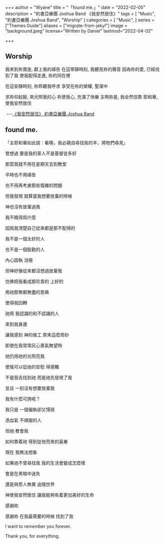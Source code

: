 +++
author = "Wyane"
title = "「found me.」"
date = "2022-02-05"
description = "約書亞樂團 Joshua Band 《我安然居住》"
tags = [
    "Music",
    "約書亞樂團 Joshua Band",
    "Worship"
]
categories = [
    "Music",
]
series = ["Themes Guide"]
aliases = ["migrate-from-jekyl"]
image = "background.jpeg"
license="Written by Daniel"
lastmod="2022-04-02"

+++

## Worship

我來到祢寶座, 獻上我的禱告
在這寧靜時刻, 我聽見祢的聲音
因為祢的愛, 已經找到了我
使我配得走進, 祢的同在裡

在這安靜時刻, 祢聆聽我呼求
享受在祢的榮耀, 聖潔中

求祢仰起臉, 來光照我的心
祢使我心, 充滿了快樂
主啊祢是, 我全然信靠
耶和華, 使我安然居住             

​                                                  ---[《我安然居住》 約書亞樂團 Joshua Band
 ](https://www.youtube.com/watch?v=kNOuWvdPgiA&ab_channel=%E7%B4%84%E6%9B%B8%E4%BA%9E%E6%A8%82%E5%9C%98JoshuaBand)

## found me.

「主耶和華如此說：看哪，我必親自尋找我的羊，將牠們尋見」

曾想過 要是我的家人不是基督徒多好

那麼我就不用在星期天去到教堂

平時也不用禱告 

也不用再考慮那些復雜的問題

但我發現 就算當我想要放棄的時候 

神也沒有放棄過我

我不曉得爲什麼 

因爲我清楚自己從來都是那不配得的

我不是一個太好的人

也不是一個殷勤的人 

內心固執 消極 

但神好像從來都沒想過放棄我

仿佛把我看成那珍貴的 上好的

用祂那無窮無盡的恩典 

使得我回轉

祂用 我認識的和不認識的人

來到我身邊

讓我感到 神的做工 原來這麼奇妙 

即使在我常常灰心喪氣無望時

祂仍用祂的光照亮我

使我可以從祂的安慰 得感觸

不是我去找到祂 而是祂先發現了我

並且 一刻沒有想要放棄我

我有什麼可誇呢？ 

我只是 一個偏執卻又懦弱

憑血氣  不順服的人

但祂 教會我 

如何靠着祂 得到從他而來的喜樂

現在 我無法想象 

如果祂不曾尋找我 我的生活會變成怎麼樣

會是在黑暗中迷失 

還是與旁人無異 追隨世界

神使我安然居住 讓我能夠有着更加美好的生命

感謝袮 

感謝袮 在我最需要的時候 找到了我

I want to remember you forever.

Thank you, for everything.



